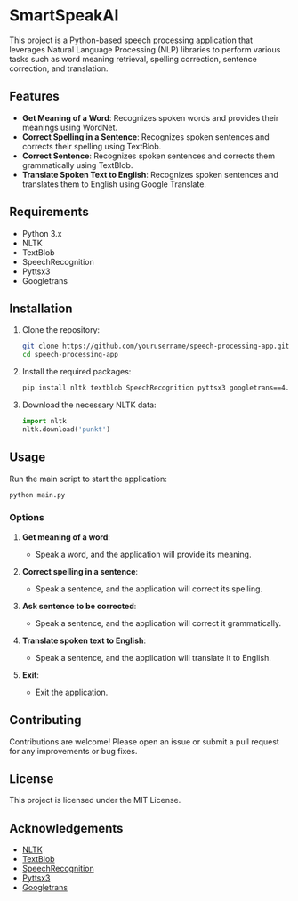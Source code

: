 # SmartSpeakAI

This project is a Python-based speech processing application that leverages Natural Language Processing (NLP) libraries to perform various tasks such as word meaning retrieval, spelling correction, sentence correction, and translation.

## Features

- **Get Meaning of a Word**: Recognizes spoken words and provides their meanings using WordNet.
- **Correct Spelling in a Sentence**: Recognizes spoken sentences and corrects their spelling using TextBlob.
- **Correct Sentence**: Recognizes spoken sentences and corrects them grammatically using TextBlob.
- **Translate Spoken Text to English**: Recognizes spoken sentences and translates them to English using Google Translate.

## Requirements

- Python 3.x
- NLTK
- TextBlob
- SpeechRecognition
- Pyttsx3
- Googletrans

## Installation

1. Clone the repository:
   ```bash
   git clone https://github.com/yourusername/speech-processing-app.git
   cd speech-processing-app
   ```

2. Install the required packages:
   ```bash
   pip install nltk textblob SpeechRecognition pyttsx3 googletrans==4.0.0-rc1
   ```

3. Download the necessary NLTK data:
   ```python
   import nltk
   nltk.download('punkt')
   ```

## Usage

Run the main script to start the application:
```bash
python main.py
```

### Options

1. **Get meaning of a word**:
   - Speak a word, and the application will provide its meaning.

2. **Correct spelling in a sentence**:
   - Speak a sentence, and the application will correct its spelling.

3. **Ask sentence to be corrected**:
   - Speak a sentence, and the application will correct it grammatically.

4. **Translate spoken text to English**:
   - Speak a sentence, and the application will translate it to English.

5. **Exit**:
   - Exit the application.

## Contributing

Contributions are welcome! Please open an issue or submit a pull request for any improvements or bug fixes.

## License

This project is licensed under the MIT License.

## Acknowledgements

- [NLTK](https://www.nltk.org/)
- [TextBlob](https://textblob.readthedocs.io/en/dev/)
- [SpeechRecognition](https://pypi.org/project/SpeechRecognition/)
- [Pyttsx3](https://pypi.org/project/pyttsx3/)
- [Googletrans](https://pypi.org/project/googletrans/)

